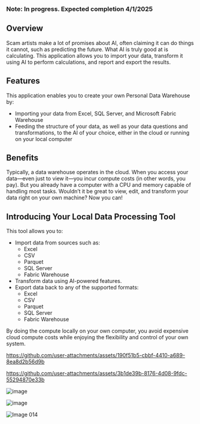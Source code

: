 ### Note: In progress. Expected completion 4/1/2025

## Overview
Scam artists make a lot of promises about AI, often claiming it can do things it cannot, such as predicting the future. What AI is truly good at is calculating. This application allows you to import your data, transform it using AI to perform calculations, and report and export the results.

## Features
This application enables you to create your own Personal Data Warehouse by:
  - Importing your data from Excel, SQL Server, and Microsoft Fabric Warehouse
  - Feeding the structure of your data, as well as your data questions and transformations, to the AI of your choice, either in the cloud or running on your local computer
    
## Benefits
Typically, a data warehouse operates in the cloud. When you access your data—even just to view it—you incur compute costs (in other words, you pay). But you already have a computer with a CPU and memory capable of handling most tasks. Wouldn’t it be great to view, edit, and transform your data right on your own machine? Now you can!

## Introducing Your Local Data Processing Tool
This tool allows you to:

* Import data from sources such as:
  - Excel
  - CSV
  - Parquet
  - SQL Server
  - Fabric Warehouse
* Transform data using AI-powered features.
* Export data back to any of the supported formats:
  - Excel
  - CSV
  - Parquet
  - SQL Server
  - Fabric Warehouse
    
By doing the compute locally on your own computer, you avoid expensive cloud compute costs while enjoying the flexibility and control of your own system.

https://github.com/user-attachments/assets/190f51b5-cbbf-4410-a689-8ea8d2b56d9b


https://github.com/user-attachments/assets/3b1de39b-8176-4d08-9fdc-55294870e33b


![image](https://github.com/user-attachments/assets/74238b49-7125-4861-a1e2-2f06c2d3710e)


![image](https://github.com/user-attachments/assets/cf41bdd8-9845-41ff-ad85-68171b1fbdd0)

![Image 014](https://github.com/user-attachments/assets/63d0b724-66b8-4d5d-bde5-01edefd05421)
